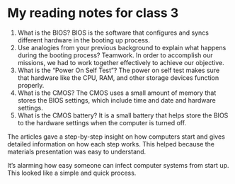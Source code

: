 # My reading notes for class 3

1.	What is the BIOS? BIOS is the software that configures and syncs different hardware  in the booting up process.
2.	Use analogies from your previous background to explain what happens during the booting process? Teamwork. In order to accomplish our missions, we had to work together effectively to achieve our objective.
3.	What is the “Power On Self Test”? The power on self test makes sure that hardware like the CPU, RAM, and other storage devices function properly.
4.	What is the CMOS? The CMOS uses a small amount of memory that stores the BIOS settings, which include time and date and hardware settings.
5.	What is the CMOS battery? It is a small battery that helps store the BIOS to the hardware settings when the computer is turned off.

The articles gave a step-by-step insight on how computers start and gives detailed information on how each step works. This helped because the materials presentation was easy to understand.

It’s alarming how easy someone can infect computer systems from start up. This looked like a simple and quick process.
